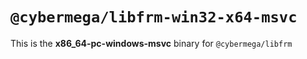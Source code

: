 # `@cybermega/libfrm-win32-x64-msvc`

This is the **x86_64-pc-windows-msvc** binary for `@cybermega/libfrm`
